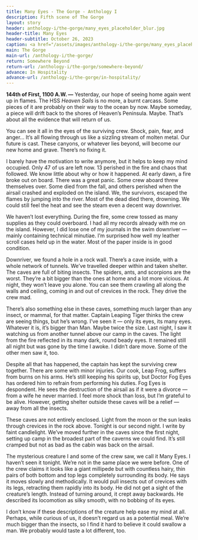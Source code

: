 ```yaml
---
title: Many Eyes - The Gorge - Anthology I
description: Fifth scene of The Gorge
layout: story
header: anthology-i/the-gorge/many_eyes_placeholder_blur.jpg
header-title: Many Eyes
header-subtitle: October 26, 2023
caption: <a href="/assets/images/anthology-i/the-gorge/many_eyes_placeholder.jpg" target="_blank">AI placeholder artwork</a> generated above using <a href="https://creator.nightcafe.studio/creation/nfvbf0PXVEbBtEq89Tza" target="_blank">SDXL 1.0</a> — <a href="https://creativecommons.org/publicdomain/zero/1.0/" target="_blank">CC0 1.0</a>
main: The Gorge
main-url: /anthology-i/the-gorge/
return: Somewhere Beyond
return-url: /anthology-i/the-gorge/somewhere-beyond/
advance: In Hospitality
advance-url: /anthology-i/the-gorge/in-hospitality/
---
```


**144th of First, 1100 A.W. —** Yesterday, our hope of seeing home again went up in flames. The HSS *Heaven Sails* is no more, a burnt carcass. Some pieces of it are probably on their way to the ocean by now. Maybe someday, a piece will drift back to the shores of Heaven’s Peninsula. Maybe. That’s about all the evidence that will return of us.

You can see it all in the eyes of the surviving crew. Shock, pain, fear, and anger… It’s all flowing through us like a sizzling stream of molten metal. Our future is cast. These canyons, or whatever lies beyond, will become our new home and grave. There’s no fixing it.

I barely have the motivation to write anymore, but it helps to keep my mind occupied. Only 47 of us are left now. 13 perished in the fire and chaos that followed. We know little about why or how it happened. At early dawn, a fire broke out on board. There was a great panic. Some crew aboard threw themselves over. Some died from the fall, and others perished when the airsail crashed and exploded on the island. We, the survivors, escaped the flames by jumping into the river. Most of the dead died there, drowning. We could still feel the heat and see the steam even a decent way downriver.

We haven’t lost everything. During the fire, some crew tossed as many supplies as they could overboard. I had all my records already with me on the island. However, I did lose one of my journals in the swim downriver — mainly containing technical minutiae. I’m surprised how well my leather scroll cases held up in the water. Most of the paper inside is in good condition.

Downriver, we found a hole in a rock wall. There’s a cave inside, with a whole network of tunnels. We’ve travelled deeper within and taken shelter. The caves are full of biting insects. The spiders, ants, and scorpions are the worst. They’re a bit bigger than the ones at home and a lot more vicious. At night, they won’t leave you alone. You can see them crawling all along the walls and ceiling, coming in and out of crevices in the rock. They drive the crew mad.

There’s also something else in these caves, something much larger than any insect, or mammal, for that matter. Captain Leaping Tiger thinks the crew are seeing things, but he’s wrong. I’ve seen it — only its eyes, its many eyes. Whatever it is, it’s bigger than Man. Maybe twice the size. Last night, I saw it watching us from another tunnel above our camp in the caves. The light from the fire reflected in its many dark, round beady eyes. It remained still all night but was gone by the time I awoke. I didn’t dare move. Some of the other men saw it, too.

Despite all that has happened, the captain has kept the surviving crew together. There are some with minor injuries. Our cook, Leap Frog, suffers from burns on his arms. He’s still keeping his spirits up, but Doctor Fog Eyes has ordered him to refrain from performing his duties. Fog Eyes is despondent. He sees the destruction of the airsail as if it were a divorce — from a wife he never married. I feel more shock than loss, but I’m grateful to be alive. However, getting shelter outside these caves will be a relief — away from all the insects.

These caves are not entirely enclosed. Light from the moon or the sun leaks through crevices in the rock above. Tonight is our second night. I write by faint candlelight. We’ve moved further in the caves since the first night, setting up camp in the broadest part of the caverns we could find. It’s still cramped but not as bad as the cabin was back on the airsail.

The mysterious creature I and some of the crew saw, we call it Many Eyes. I haven’t seen it tonight. We’re not in the same place we were before. One of the crew claims it looks like a giant millipede but with countless hairy, thin pairs of both bottom and top legs completely surrounding its body. He says it moves slowly and methodically. It would pull insects out of crevices with its legs, retracting them rapidly into its body. He did not get a sight of the creature’s length. Instead of turning around, it crept away backwards. He described its locomotion as silky smooth, with no bobbing of its eyes.

I don’t know if these descriptions of the creature help ease my mind at all. Perhaps, while curious of us, it doesn’t regard us as a potential meal. We’re much bigger than the insects, so I find it hard to believe it could swallow a man. We probably would taste a lot different, too.